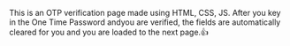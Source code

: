 This is an OTP verification page made using HTML, CSS, JS. 
After you key in the One Time Password andyou are verified, the fields are automatically cleared for you and 
you are loaded to the next page.👍
